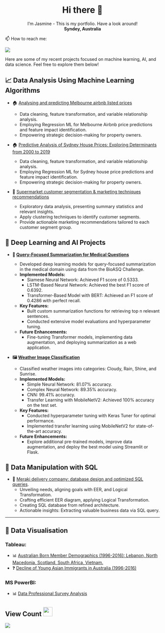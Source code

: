 <h1 align="center">  Hi there 👋 </h1>
<p align="center">
  I’m Jasmine - This is my portfolio. Have a look around! <br/>
  <strong>Syndey, Australia</strong> <br/>
    </p>
  📫 How to reach me: 

  [<img src="https://img.shields.io/badge/LinkedIn-0077B5?style=for-the-badge&logo=linkedin&logoColor=white">](https://www.linkedin.com/in/jasminehuynhinfo/)

Here are some of my recent projects focused on machine learning, AI, and data science. Feel free to explore them below!

## 📈 Data Analysis Using Machine Learning Algorithms
+ :house: [Analysing and predicting Melbourne airbnb listed prices](https://github.com/jasminehuynh11/Predicting-Airbnb-Listed-Prices-in-Melbourne) <br/>
  - Data cleaning, feature transformation, and variable relationship analysis.
  - Employing Regression ML for Melbourne Airbnb price predictions and feature impact identification.
  - Empowering strategic decision-making for property owners.

+ :house: [Predictive Analysis of Sydney House Prices: Exploring Determinants from 2000 to 2019](https://github.com/jasminehuynh11/Predictive-Analysis-of-Sydney-House-Prices-Exploring-Determinants-from-2000-to-2019) <br/>
  - Data cleaning, feature transformation, and variable relationship analysis.
  - Employing Regression ML for Sydney house price predictions and feature impact identification.
  - Empowering strategic decision-making for property owners.

+ 🛒 [Supermarket customer segmentation & marketing techniques recommendations](https://github.com/jasminehuynh11/Customer-Segmentation-Analysis) <br/>
  -  Exploratory data analysis, presenting summary statistics and relevant insights.
  -  Apply clustering techniques to identify customer segments. 
  -  Provide actionable marketing recommendations tailored to each customer segment group.

## 🧠 **Deep Learning and AI Projects**  
- **🔗 [Query-Focused Summarization for Medical Questions](https://github.com/jasminehuynh11/Query-Focused-Summarization-for-Medical-Questions)**  
  - Developed deep learning models for query-focused summarization in the medical domain using data from the BioASQ Challenge.  
  - **Implemented Models:**  
    - Siamese Neural Network: Achieved F1 score of 0.5333.  
    - LSTM-Based Neural Network: Achieved the best F1 score of 0.6392.  
    - Transformer-Based Model with BERT: Achieved an F1 score of 0.4286 with perfect recall.  
  - **Key Features:**  
    - Built custom summarization functions for retrieving top n relevant sentences.  
    - Conducted extensive model evaluations and hyperparameter tuning.  
  - **Future Enhancements:**  
    - Fine-tuning Transformer models, implementing data augmentation, and deploying summarization as a web application.

- **🖼️ [Weather Image Classification](https://github.com/jasminehuynh11/Weather-Classification-CNN)**  
  - Classified weather images into categories: Cloudy, Rain, Shine, and Sunrise.  
  - **Implemented Models:**  
    - Simple Neural Network: 81.07% accuracy.  
    - Complex Neural Network: 89.35% accuracy.  
    - CNN: 99.41% accuracy.  
    - Transfer Learning with MobileNetV2: Achieved 100% accuracy on the test set.  
  - **Key Features:**  
    - Conducted hyperparameter tuning with Keras Tuner for optimal performance.  
    - Implemented transfer learning using MobileNetV2 for state-of-the-art accuracy.  
  - **Future Enhancements:**  
    - Explore additional pre-trained models, improve data augmentation, and deploy the best model using Streamlit or Flask.
 
## 🧩 Data Manipulation with SQL
+ 🚛 [Meraki delivery company: database design and optimized SQL queries](https://github.com/jasminehuynh11/Database-Design-SQL-Queries-for-Meraki-Delivery-Company). <br/>
  -  Unveiling needs, aligning goals with EER, and Logical Transformation.
  -  Crafting efficient EER diagram, applying Logical Transformation.
  -  Creating SQL database from refined architecture.
  -  Actionable insights: Extracting valuable business data via SQL query.
---

## 🎨 Data Visualisation
### Tableau: 
+ 📊 [Australian Born Member Demographics (1996-2016): Lebanon, North Macedonia, Scotland, South Africa, Vietnam.](https://public.tableau.com/app/profile/jasmine.huynh8591/viz/DashboardStoryhedemographicsofmemberinAustraliaborninAustraliaLebanonNorthMacedoniaScotlandSouthAfricaandVietnamoverthepast20years1996-2016_/DashboardThedemographicsofmemberinAustraliaborninAustraliaLebanonNorthMacedoniaScotlandSouthAfricaandVietnamoverthepast20years1996-2016) <br/>
+ ❓ [Decline of Young Asian Immigrants in Australia (1996-2016)](https://public.tableau.com/app/profile/jasmine.huynh8591/viz/DashboardStoryThedemographicof/StoryAreyoungAsianimmigrantsonthedeclineinAustralia) <br/>

### MS PowerBI: 
+ 📊 [Data Professional Survey Analysis](https://app.powerbi.com/groups/me/reports/e2ffdedf-3275-4efb-ba69-669a6391064a/ReportSection?experience=power-bi) <br/>

## View Count <img src="https://cultofthepartyparrot.com/parrots/hd/moonwalkingparrot.gif" width="30" height="30"/>

<img src="https://profile-counter.glitch.me/jasminehuynh11/count.svg" />

<!--
**jasminehuynh11/jasminehuynh11** is a ✨ _special_ ✨ repository because its `README.md` (this file) appears on your GitHub profile.

Here are some ideas to get you started:

- 🔭 I’m currently working on ...
- 🌱 I’m currently learning ...
- 👯 I’m looking to collaborate on ...
- 🤔 I’m looking for help with ...
- 💬 Ask me about ...
- 📫 How to reach me: ...
- 😄 Pronouns: ...
- ⚡ Fun fact: ...
-->
